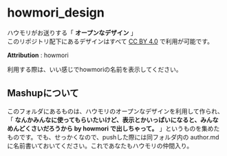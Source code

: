 # howmori_design
ハウモリがお送りする「 **オープンなデザイン** 」  
このリポジトリ配下にあるデザインはすべて [CC BY 4.0](http://creativecommons.org/licenses/by/4.0/) で利用が可能です。  
  
**Attribution** : howmori
  
利用する際は、いい感じでhowmoriの名前を表示してください。  

## Mashupについて
このフォルダにあるものは、ハウモリのオープンなデザインを利用して作られ、「 **なんかみんなに使ってもらいたいけど、表示とかいっぱいになると、みんなめんどくさいだろうから by howmori で出しちゃって。** 」というものを集めたものです。でも、せっかくなので、pushした際には同フォルダ内の author.md に名前書いておいてください。これであなたもハウモリの仲間入り。
